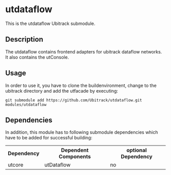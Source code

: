 utdataflow
==========
This is the utdataflow Ubitrack submodule.

Description
----------
The utdataflow contains frontend adapters for ubitrack dataflow networks. It also contains the utConsole.

Usage
-----
In order to use it, you have to clone the buildenvironment, change to the ubitrack directory and add the utfacade by executing:

    git submodule add https://github.com/Ubitrack/utdataflow.git modules/utdataflow


Dependencies
----------
In addition, this module has to following submodule dependencies which have to be added for successful building:

<table>
  <tr>
    <th>Dependency</th><th>Dependent Components</th><th>optional Dependency</th>
  </tr>
  <tr>
    <td>utcore</td><td>utDataflow</td><td>no</td>
  </tr>
</table>

